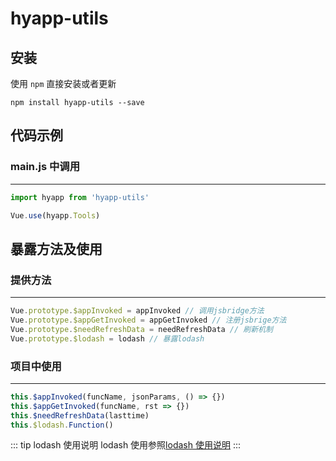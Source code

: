 # hyapp-utils

## 安装

使用 `npm` 直接安装或者更新

```
npm install hyapp-utils --save
```

## 代码示例

### main.js 中调用

---

```js
import hyapp from 'hyapp-utils'

Vue.use(hyapp.Tools)
```

## 暴露方法及使用

### 提供方法

---

```js
Vue.prototype.$appInvoked = appInvoked // 调用jsbridge方法
Vue.prototype.$appGetInvoked = appGetInvoked // 注册jsbrige方法
Vue.prototype.$needRefreshData = needRefreshData // 刷新机制
Vue.prototype.$lodash = lodash // 暴露lodash
```

### 项目中使用

---

```js
this.$appInvoked(funcName, jsonParams, () => {})
this.$appGetInvoked(funcName, rst => {})
this.$needRefreshData(lasttime)
this.$lodash.Function()
```

::: tip lodash 使用说明
lodash 使用参照[lodash 使用说明](https://www.lodashjs.com/docs/latest)
:::

